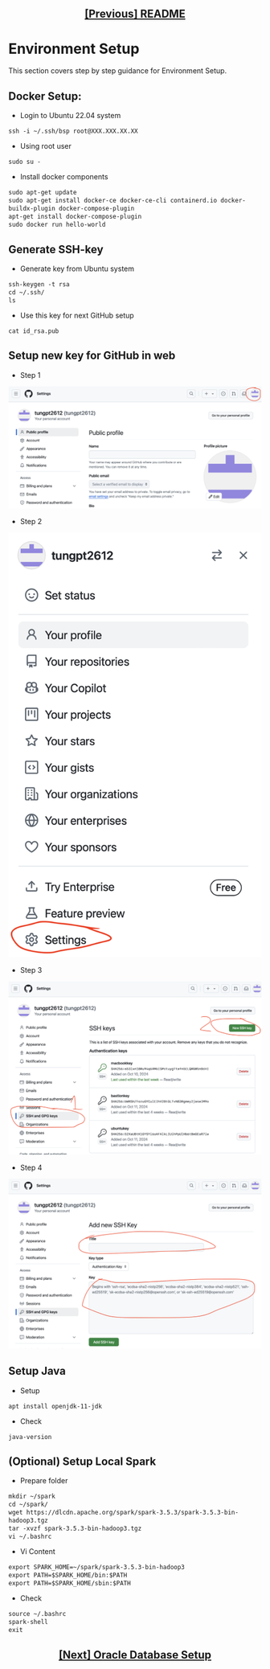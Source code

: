 ## <p align="center">[[Previous] README](../README.md)</p> 


# Environment Setup

This section covers step by step guidance for Environment Setup.

## Docker Setup:
- Login to Ubuntu 22.04 system
```console
ssh -i ~/.ssh/bsp root@XXX.XXX.XX.XX
```

- Using root user
```console
sudo su -
```

- Install docker components
```shell script
sudo apt-get update
sudo apt-get install docker-ce docker-ce-cli containerd.io docker-buildx-plugin docker-compose-plugin
apt-get install docker-compose-plugin
sudo docker run hello-world
```

## Generate SSH-key
- Generate key from Ubuntu system
```console
ssh-keygen -t rsa
cd ~/.ssh/
ls
```

- Use this key for next GitHub setup
```console
cat id_rsa.pub
```

## Setup new key for GitHub in web
- Step 1

<kbd>![Step 1](/env-setup/ssh1.png)<kbd>

- Step 2

<kbd>![Step 2](/env-setup/ssh2.png)<kbd>

- Step 3

<kbd>![Step 3](/env-setup/ssh3.png)<kbd>

- Step 4

<kbd>![Step 5](/env-setup/ssh4.png)<kbd>
	
## Setup Java
- Setup
```console
apt install openjdk-11-jdk
```

- Check	
```console
java-version
```	

## (Optional) Setup Local Spark
- Prepare folder
```console
mkdir ~/spark
cd ~/spark/
wget https://dlcdn.apache.org/spark/spark-3.5.3/spark-3.5.3-bin-hadoop3.tgz
tar -xvzf spark-3.5.3-bin-hadoop3.tgz 
vi ~/.bashrc 
```

- Vi Content
```console
export SPARK_HOME=~/spark/spark-3.5.3-bin-hadoop3
export PATH=$SPARK_HOME/bin:$PATH
export PATH=$SPARK_HOME/sbin:$PATH
```

- Check
```console
source ~/.bashrc 
spark-shell 
exit
```

## <p align="center">[[Next] Oracle Database Setup](../oracle-database/oracle-db.md)</p>